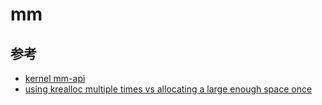 
# mm

## 参考

- [kernel mm-api](https://www.kernel.org/doc/html/next/core-api/mm-api.html)
- [using krealloc multiple times vs allocating a large enough space once](https://stackoverflow.com/questions/41513561/using-krealloc-multiple-times-vs-allocating-a-large-enough-space-once)